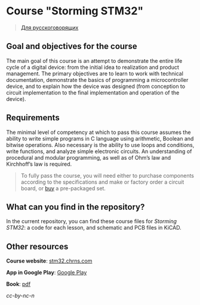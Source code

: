 # Course "Storming STM32"

> [Для русскоговорящих](https://github.com/chrns/stm32/blob/master/README-EN.md)

## Goal and objectives for the course

The main goal of this course is an attempt to demonstrate the entire life cycle of a digital device: from the initial idea to realization and product management.  The primary objectives are to learn to work with technical documentation, demonstrate the basics of programming a microcontroller device, and to explain how the device was designed (from conception to circuit implementation to the final implementation and operation of the device).

## Requirements
The minimal level of competency at which to pass this course assumes the ability to write simple programs in C language using arithmetic, Boolean and bitwise operations. Also necessary is the ability to use loops and conditions, write functions, and analyze simple electronic circuits. An understanding of procedural and modular programming, as well as of Ohm’s law and Kirchhoff’s law is required.

>To fully pass the course, you will need either to purchase components according to the specifications and make or factory order a circuit board, or [buy](http://stm32.chrns.com/#donate) a pre-packaged set.

## What can you find in the repository?
In the current repository, you can find these course files for *Storming STM32*: a code for each lesson, and schematic and PCB files in KiCAD.

## Other resources

**Course website**: [stm32.chrns.com](http://stm32.chrns.com/)

**App in Google Play**: [Google Play](https://play.google.com/store/apps/details?id=com.chrns.wi_ficlock)

**Book**: [pdf](https://dl.dropboxusercontent.com/u/6399345/blog/stm32/stroming_stm32.pdf)

*cc-by-nc-n*